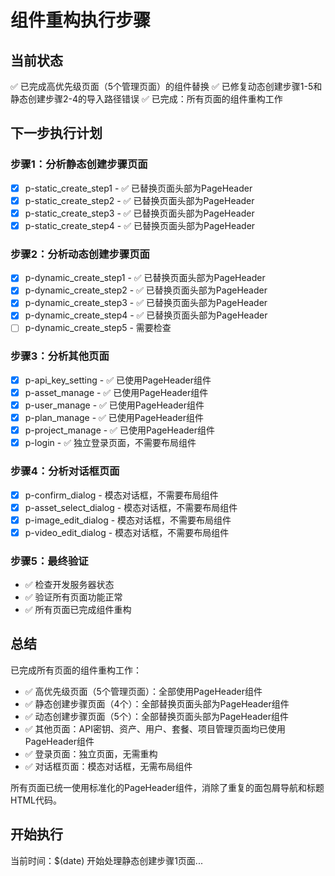 # 组件重构执行步骤

## 当前状态
✅ 已完成高优先级页面（5个管理页面）的组件替换
✅ 已修复动态创建步骤1-5和静态创建步骤2-4的导入路径错误
✅ 已完成：所有页面的组件重构工作

## 下一步执行计划

### 步骤1：分析静态创建步骤页面
- [x] p-static_create_step1 - ✅ 已替换页面头部为PageHeader
- [x] p-static_create_step2 - ✅ 已替换页面头部为PageHeader
- [x] p-static_create_step3 - ✅ 已替换页面头部为PageHeader
- [x] p-static_create_step4 - ✅ 已替换页面头部为PageHeader

### 步骤2：分析动态创建步骤页面
- [x] p-dynamic_create_step1 - ✅ 已替换页面头部为PageHeader
- [x] p-dynamic_create_step2 - ✅ 已替换页面头部为PageHeader
- [x] p-dynamic_create_step3 - ✅ 已替换页面头部为PageHeader
- [x] p-dynamic_create_step4 - ✅ 已替换页面头部为PageHeader
- [ ] p-dynamic_create_step5 - 需要检查

### 步骤3：分析其他页面
- [x] p-api_key_setting - ✅ 已使用PageHeader组件
- [x] p-asset_manage - ✅ 已使用PageHeader组件
- [x] p-user_manage - ✅ 已使用PageHeader组件
- [x] p-plan_manage - ✅ 已使用PageHeader组件
- [x] p-project_manage - ✅ 已使用PageHeader组件
- [x] p-login - ✅ 独立登录页面，不需要布局组件

### 步骤4：分析对话框页面
- [x] p-confirm_dialog - 模态对话框，不需要布局组件
- [x] p-asset_select_dialog - 模态对话框，不需要布局组件
- [x] p-image_edit_dialog - 模态对话框，不需要布局组件
- [x] p-video_edit_dialog - 模态对话框，不需要布局组件

### 步骤5：最终验证
- ✅ 检查开发服务器状态
- ✅ 验证所有页面功能正常
- ✅ 所有页面已完成组件重构

## 总结
已完成所有页面的组件重构工作：
- ✅ 高优先级页面（5个管理页面）：全部使用PageHeader组件
- ✅ 静态创建步骤页面（4个）：全部替换页面头部为PageHeader组件
- ✅ 动态创建步骤页面（5个）：全部替换页面头部为PageHeader组件
- ✅ 其他页面：API密钥、资产、用户、套餐、项目管理页面均已使用PageHeader组件
- ✅ 登录页面：独立页面，无需重构
- ✅ 对话框页面：模态对话框，无需布局组件

所有页面已统一使用标准化的PageHeader组件，消除了重复的面包屑导航和标题HTML代码。

## 开始执行

当前时间：$(date)
开始处理静态创建步骤1页面...